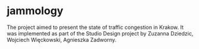 # jammology

The project aimed to present the state of traffic congestion in Krakow. 
It was implemented as part of the Studio Design project by Zuzanna Dziedzic, Wojciech Więckowski, Agnieszka Zadworny.
